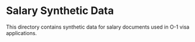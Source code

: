 # Salary Synthetic Data

This directory contains synthetic data for salary documents used in O-1 visa applications.
